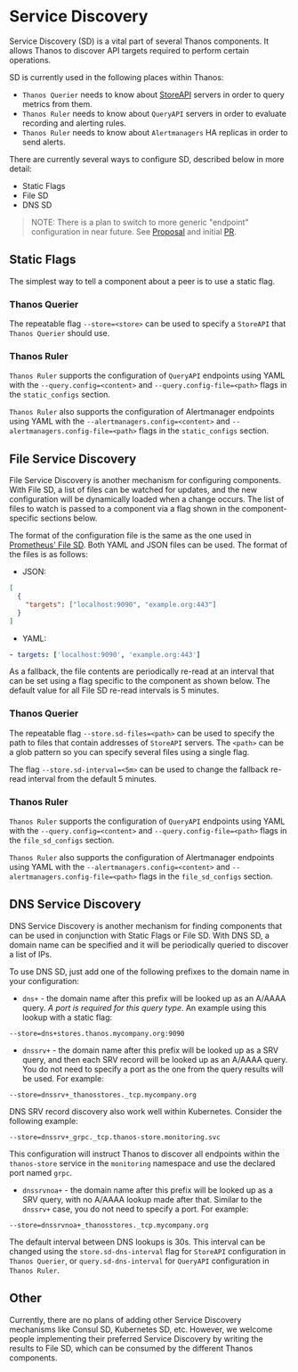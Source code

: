 # Service Discovery

Service Discovery (SD) is a vital part of several Thanos components. It allows Thanos to discover API targets required to perform certain operations.

SD is currently used in the following places within Thanos:

* `Thanos Querier` needs to know about [StoreAPI](https://github.com/thanos-io/thanos/blob/d3fb337da94d11c78151504b1fccb1d7e036f394/pkg/store/storepb/rpc.proto#L14) servers in order to query metrics from them.
* `Thanos Ruler` needs to know about `QueryAPI` servers in order to evaluate recording and alerting rules.
* `Thanos Ruler` needs to know about `Alertmanagers` HA replicas in order to send alerts.

There are currently several ways to configure SD, described below in more detail:

* Static Flags
* File SD
* DNS SD

> NOTE: There is a plan to switch to more generic "endpoint" configuration in near future. See [Proposal](https://thanos.io/tip/proposals-accepted/202101-endpoint-discovery.md/) and initial [PR](https://github.com/thanos-io/thanos/pull/4785).

## Static Flags

The simplest way to tell a component about a peer is to use a static flag.

### Thanos Querier

The repeatable flag `--store=<store>` can be used to specify a `StoreAPI` that `Thanos Querier` should use.

### Thanos Ruler

`Thanos Ruler` supports the configuration of `QueryAPI` endpoints using YAML with the `--query.config=<content>` and `--query.config-file=<path>` flags in the `static_configs` section.

`Thanos Ruler` also supports the configuration of Alertmanager endpoints using YAML with the `--alertmanagers.config=<content>` and `--alertmanagers.config-file=<path>` flags in the `static_configs` section.

## File Service Discovery

File Service Discovery is another mechanism for configuring components. With File SD, a list of files can be watched for updates, and the new configuration will be dynamically loaded when a change occurs. The list of files to watch is passed to a component via a flag shown in the component-specific sections below.

The format of the configuration file is the same as the one used in [Prometheus' File SD](https://prometheus.io/docs/prometheus/latest/configuration/configuration/#file_sd_config). Both YAML and JSON files can be used. The format of the files is as follows:

* JSON:

```json
[
  {
    "targets": ["localhost:9090", "example.org:443"]
  }
]
```

* YAML:

```yaml
- targets: ['localhost:9090', 'example.org:443']
```

As a fallback, the file contents are periodically re-read at an interval that can be set using a flag specific to the component as shown below. The default value for all File SD re-read intervals is 5 minutes.

### Thanos Querier

The repeatable flag `--store.sd-files=<path>` can be used to specify the path to files that contain addresses of `StoreAPI` servers. The `<path>` can be a glob pattern so you can specify several files using a single flag.

The flag `--store.sd-interval=<5m>` can be used to change the fallback re-read interval from the default 5 minutes.

### Thanos Ruler

`Thanos Ruler` supports the configuration of `QueryAPI` endpoints using YAML with the `--query.config=<content>` and `--query.config-file=<path>` flags in the `file_sd_configs` section.

`Thanos Ruler` also supports the configuration of Alertmanager endpoints using YAML with the `--alertmanagers.config=<content>` and `--alertmanagers.config-file=<path>` flags in the `file_sd_configs` section.

## DNS Service Discovery

DNS Service Discovery is another mechanism for finding components that can be used in conjunction with Static Flags or File SD. With DNS SD, a domain name can be specified and it will be periodically queried to discover a list of IPs.

To use DNS SD, just add one of the following prefixes to the domain name in your configuration:

* `dns+` - the domain name after this prefix will be looked up as an A/AAAA query. *A port is required for this query type*. An example using this lookup with a static flag:

```
--store=dns+stores.thanos.mycompany.org:9090
```

* `dnssrv+` - the domain name after this prefix will be looked up as a SRV query, and then each SRV record will be looked up as an A/AAAA query. You do not need to specify a port as the one from the query results will be used. For example:

```
--store=dnssrv+_thanosstores._tcp.mycompany.org
```

DNS SRV record discovery also work well within Kubernetes. Consider the following example:

```
--store=dnssrv+_grpc._tcp.thanos-store.monitoring.svc
```

This configuration will instruct Thanos to discover all endpoints within the `thanos-store` service in the `monitoring` namespace and use the declared port named `grpc`.

* `dnssrvnoa+` - the domain name after this prefix will be looked up as a SRV query, with no A/AAAA lookup made after that. Similar to the `dnssrv+` case, you do not need to specify a port. For example:

```
--store=dnssrvnoa+_thanosstores._tcp.mycompany.org
```

The default interval between DNS lookups is 30s. This interval can be changed using the `store.sd-dns-interval` flag for `StoreAPI` configuration in `Thanos Querier`, or `query.sd-dns-interval` for `QueryAPI` configuration in `Thanos Ruler`.

## Other

Currently, there are no plans of adding other Service Discovery mechanisms like Consul SD, Kubernetes SD, etc. However, we welcome people implementing their preferred Service Discovery by writing the results to File SD, which can be consumed by the different Thanos components.
